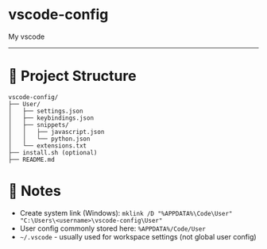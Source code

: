 # vscode-config

My vscode 

---

# 📁 Project Structure

```
vscode-config/
├── User/
│   ├── settings.json
│   ├── keybindings.json
│   ├── snippets/
│   │   ├── javascript.json
│   │   └── python.json
│   └── extensions.txt
├── install.sh (optional)
├── README.md
```

# 📄 Notes

- Create system link (Windows): `mklink /D "%APPDATA%\Code\User" "C:\Users\<username>\vscode-config\User"`
- User config commonly stored here: `%APPDATA%/Code/User`
- `~/.vscode` - usually used for workspace settings (not global user config)